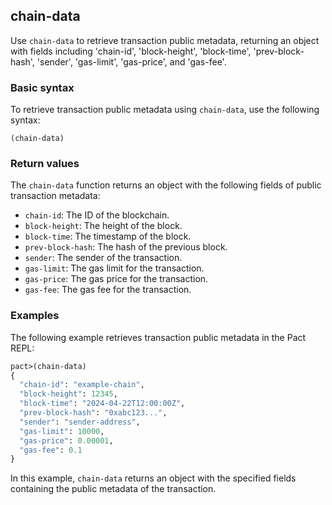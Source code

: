 ## chain-data
Use `chain-data` to retrieve transaction public metadata, returning an object with fields including 'chain-id', 'block-height', 'block-time', 'prev-block-hash', 'sender', 'gas-limit', 'gas-price', and 'gas-fee'.

### Basic syntax

To retrieve transaction public metadata using `chain-data`, use the following syntax:

`(chain-data)`

### Return values

The `chain-data` function returns an object with the following fields of public transaction metadata:

- `chain-id`: The ID of the blockchain.
- `block-height`: The height of the block.
- `block-time`: The timestamp of the block.
- `prev-block-hash`: The hash of the previous block.
- `sender`: The sender of the transaction.
- `gas-limit`: The gas limit for the transaction.
- `gas-price`: The gas price for the transaction.
- `gas-fee`: The gas fee for the transaction.

### Examples

The following example retrieves transaction public metadata in the Pact REPL:

```lisp
pact>(chain-data)
{
  "chain-id": "example-chain",
  "block-height": 12345,
  "block-time": "2024-04-22T12:00:00Z",
  "prev-block-hash": "0xabc123...",
  "sender": "sender-address",
  "gas-limit": 10000,
  "gas-price": 0.00001,
  "gas-fee": 0.1
}
```

In this example, `chain-data` returns an object with the specified fields containing the public metadata of the transaction.
